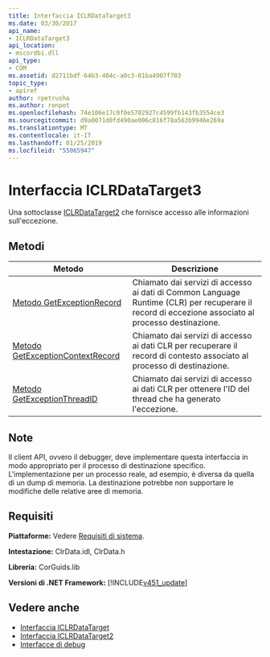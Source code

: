 ```yaml
---
title: Interfaccia ICLRDataTarget3
ms.date: 03/30/2017
api_name:
- ICLRDataTarget3
api_location:
- mscordbi.dll
api_type:
- COM
ms.assetid: d2711bdf-64b3-404c-a0c3-01ba4907f703
topic_type:
- apiref
author: rpetrusha
ms.author: ronpet
ms.openlocfilehash: 74e106e17c0f0e5702927c4599fb143fb3554ce3
ms.sourcegitcommit: d9a0071d0fd490ae006c816f78a563b9946e269a
ms.translationtype: MT
ms.contentlocale: it-IT
ms.lasthandoff: 01/25/2019
ms.locfileid: "55065947"
---
```

# <a name="iclrdatatarget3-interface"></a>Interfaccia ICLRDataTarget3
Una sottoclasse [ICLRDataTarget2](../../../../docs/framework/unmanaged-api/debugging/iclrdatatarget2-interface.md) che fornisce accesso alle informazioni sull'eccezione.  
  
## <a name="methods"></a>Metodi  
  
|Metodo|Descrizione|  
|------------|-----------------|  
|[Metodo GetExceptionRecord](../../../../docs/framework/unmanaged-api/debugging/iclrdatatarget3-getexceptionrecord-method.md)|Chiamato dai servizi di accesso ai dati di Common Language Runtime (CLR) per recuperare il record di eccezione associato al processo destinazione.|  
|[Metodo GetExceptionContextRecord](../../../../docs/framework/unmanaged-api/debugging/iclrdatatarget3-getexceptioncontextrecord-method.md)|Chiamato dai servizi di accesso ai dati CLR per recuperare il record di contesto associato al processo di destinazione.|  
|[Metodo GetExceptionThreadID](../../../../docs/framework/unmanaged-api/debugging/iclrdatatarget3-getexceptionthreadid-method.md)|Chiamato dai servizi di accesso ai dati CLR per ottenere l'ID del thread che ha generato l'eccezione.|  
  
## <a name="remarks"></a>Note  
 Il client API, ovvero il debugger, deve implementare questa interfaccia in modo appropriato per il processo di destinazione specifico. L'implementazione per un processo reale, ad esempio, è diversa da quella di un dump di memoria. La destinazione potrebbe non supportare le modifiche delle relative aree di memoria.  
  
## <a name="requirements"></a>Requisiti  
 **Piattaforme:** Vedere [Requisiti di sistema](../../../../docs/framework/get-started/system-requirements.md).  
  
 **Intestazione:** ClrData.idl, ClrData.h  
  
 **Libreria:** CorGuids.lib  
  
 **Versioni di .NET Framework:** [!INCLUDE[v451_update](../../../../includes/net-current-v451-nov-plus.md)]  
  
## <a name="see-also"></a>Vedere anche
- [Interfaccia ICLRDataTarget](../../../../docs/framework/unmanaged-api/debugging/iclrdatatarget-interface.md)
- [Interfaccia ICLRDataTarget2](../../../../docs/framework/unmanaged-api/debugging/iclrdatatarget2-interface.md)
- [Interfacce di debug](../../../../docs/framework/unmanaged-api/debugging/debugging-interfaces.md)
